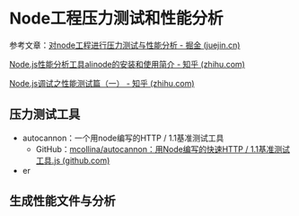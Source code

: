 # Node工程压力测试和性能分析

参考文章：[对node工程进行压力测试与性能分析 - 掘金 (juejin.cn)](https://juejin.cn/post/6844903665166188551)

[Node.js性能分析工具alinode的安装和使用简介 - 知乎 (zhihu.com)](https://zhuanlan.zhihu.com/p/72729044)

[Node.js调试之性能测试篇（一） - 知乎 (zhihu.com)](https://zhuanlan.zhihu.com/p/59588099)

## 压力测试工具

- autocannon：一个用node编写的HTTP / 1.1基准测试工具
  - GitHub：[mcollina/autocannon：用Node编写的快速HTTP / 1.1基准测试工具.js (github.com)](https://github.com/mcollina/autocannon)
- er

## 生成性能文件与分析
